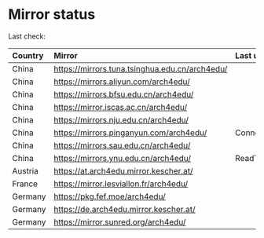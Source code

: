 <script src="./time.js"></script>
# Mirror status
Last check: <script type="text/javascript">localize(1677652038.944163);</script>

|Country|Mirror|Last update|
|:------|:-----|:----------|
|China|https://mirrors.tuna.tsinghua.edu.cn/arch4edu/|<script type="text/javascript">localize(1677609423);</script>|
|China|https://mirrors.aliyun.com/arch4edu/|<script type="text/javascript">localize(1677566298);</script>|
|China|https://mirrors.bfsu.edu.cn/arch4edu/|<script type="text/javascript">localize(1677609423);</script>|
|China|https://mirror.iscas.ac.cn/arch4edu/|<script type="text/javascript">localize(1677609423);</script>|
|China|https://mirrors.nju.edu.cn/arch4edu/|<script type="text/javascript">localize(1677566298);</script>|
|China|https://mirrors.pinganyun.com/arch4edu/|ConnectionError|
|China|https://mirrors.sau.edu.cn/arch4edu/|<script type="text/javascript">localize(1673850842);</script>|
|China|https://mirrors.ynu.edu.cn/arch4edu/|ReadTimeout|
|Austria|https://at.arch4edu.mirror.kescher.at/|<script type="text/javascript">localize(1677609423);</script>|
|France|https://mirror.lesviallon.fr/arch4edu/|<script type="text/javascript">localize(1677609423);</script>|
|Germany|https://pkg.fef.moe/arch4edu/|<script type="text/javascript">localize(1677609423);</script>|
|Germany|https://de.arch4edu.mirror.kescher.at/|<script type="text/javascript">localize(1677609423);</script>|
|Germany|https://mirror.sunred.org/arch4edu/|<script type="text/javascript">localize(1677609423);</script>|

<script src="./tablefilter/tablefilter.js"></script>
<script src="./table.js"></script>